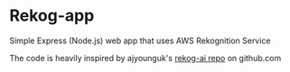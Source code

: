 # Rekog-app
Simple Express (Node.js) web app that uses AWS Rekognition Service

The code is heavily inspired by ajyounguk's [rekog-ai repo](https://github.com/ajyounguk/rekog-ai) on github.com
